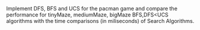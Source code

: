 Implement DFS, BFS and UCS for the pacman game and compare the performance for tinyMaze,  mediumMaze, bigMaze BFS,DFS<UCS algorithms with the time comparisons (in miliseconds) of Search Algorithms.
